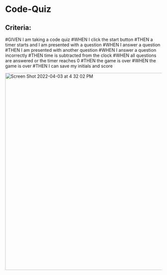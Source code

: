 # Code-Quiz

## Criteria:
#GIVEN I am taking a code quiz
#WHEN I click the start button
#THEN a timer starts and I am presented with a question
#WHEN I answer a question
#THEN I am presented with another question
#WHEN I answer a question incorrectly
#THEN time is subtracted from the clock
#WHEN all questions are answered or the timer reaches 0
#THEN the game is over
#WHEN the game is over
#THEN I can save my initials and score

<img width="633" alt="Screen Shot 2022-04-03 at 4 32 02 PM" src="https://user-images.githubusercontent.com/99776016/161451551-30304ba3-32d7-48d1-ba88-0b3aebacdaed.png">
